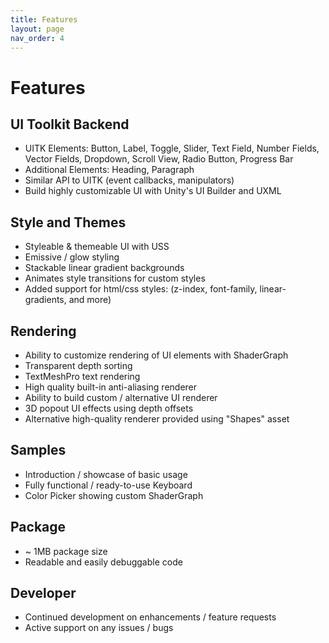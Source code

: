 ```yaml
---
title: Features
layout: page
nav_order: 4
---
```


# Features

## UI Toolkit Backend
- UITK Elements: Button, Label, Toggle, Slider, Text Field, Number Fields, Vector Fields, Dropdown, Scroll View, Radio Button, Progress Bar
- Additional Elements: Heading, Paragraph
- Similar API to UITK (event callbacks, manipulators)
- Build highly customizable UI with Unity's UI Builder and UXML

## Style and Themes
- Styleable & themeable UI with USS
- Emissive / glow styling
- Stackable linear gradient backgrounds
- Animates style transitions for custom styles
- Added support for html/css styles: (z-index, font-family, linear-gradients, and more)

## Rendering
- Ability to customize rendering of UI elements with ShaderGraph
- Transparent depth sorting
- TextMeshPro text rendering
- High quality built-in anti-aliasing renderer
- Ability to build custom / alternative UI renderer
- 3D popout UI effects using depth offsets
- Alternative high-quality renderer provided using "Shapes" asset

## Samples
- Introduction / showcase of basic usage
- Fully functional / ready-to-use Keyboard
- Color Picker showing custom ShaderGraph

## Package
- ~ 1MB package size
- Readable and easily debuggable code

## Developer
- Continued development on enhancements / feature requests
- Active support on any issues / bugs
